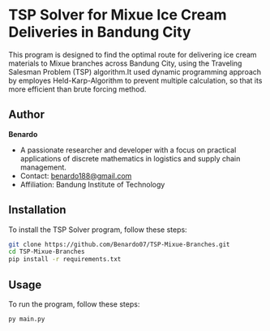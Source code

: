 # TSP Solver for Mixue Ice Cream Deliveries in Bandung City

This program is designed to find the optimal route for delivering ice cream materials to Mixue branches across Bandung City, using the Traveling Salesman Problem (TSP) algorithm.It used dynamic programming approach by employes Held-Karp-Algorithm to prevent multiple calculation, so that its more efficient than brute forcing method.

## Author

**Benardo**
- A passionate researcher and developer with a focus on practical applications of discrete mathematics in logistics and supply chain management.
- Contact: benardo188@gmail.com
- Affiliation: Bandung Institute of Technology

## Installation

To install the TSP Solver program, follow these steps:

```bash
git clone https://github.com/Benardo07/TSP-Mixue-Branches.git
cd TSP-Mixue-Branches
pip install -r requirements.txt
```

## Usage

To run the program, follow these steps:

```bash
py main.py
```


